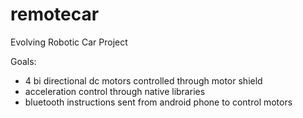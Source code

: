 # remotecar
Evolving Robotic Car Project

Goals:

- 4 bi directional dc motors controlled through motor shield
- acceleration control through native libraries
- bluetooth instructions sent from android phone to control motors
